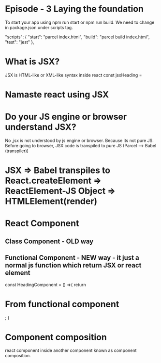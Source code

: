 # Episode - 3 Laying the foundation

To start your app using npm run start or npm run build. We need to change in package.json under scripts tag.

"scripts": {
    "start": "parcel index.html",
    "build": "parcel build index.html",
    "test": "jest"
  },


# What is JSX?

JSX is HTML-like or XML-like syntax inside react
const jsxHeading = <h1 id="heading">Namaste react using JSX</h1>

# Do your JS engine or browser understand JSX?
No ,jsx is not understood by js engine or browser. Because its not pure JS. Before going to browser, JSX code is transpiled to pure JS (Parcel --> Babel (transpiler))

# JSX => Babel transpiles to React.createElement => ReactElement-JS Object => HTMLElement(render)

# React Component

## Class Component - OLD way



## Functional Component - NEW way - it just a normal js function which return JSX or react element 
const HeadingComponent = () =>{
  return <h1>From functional component </h1>;
}

# Component composition 
react component inside another component known as component composition.
<Heading>
  <Title/>
</Heading>

# JSX  - to run any js code in side a react functional componentu using {}, JSX escape the malicious code . It sanitize the code.

# React Fragment 
its like a empty tag, which will not shown in browser elements
<> </>
<React.Fragment></React.Fragment>